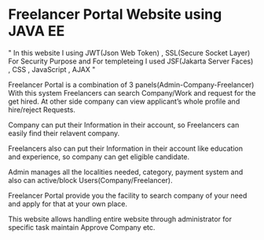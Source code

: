 
# Freelancer Portal Website using JAVA EE 

" In this website I using JWT(Json Web Token) , SSL(Secure Socket Layer) For Security Purpose and For templeteing I used JSF(Jakarta Server Faces) , CSS , JavaScript , AJAX "

Freelancer Portal is a combination of 3 panels(Admin-Company-Freelancer) With this system Freelancers can search Company/Work and request for the get hired. At other side company can view applicant’s whole profile and hire/reject Requests.

Company can put their Information in their account, so Freelancers can easily find their relavent company.
	
Freelancers also can put their Information in their account like education and experience, so company can get eligible candidate.

Admin manages all the localities needed, category, payment system and also can active/block Users(Company/Freelancer). 

Freelancer Portal provide you the facility to search company of your need and apply for that at your own place. 

This website allows handling entire website through administrator for specific task maintain Approve Company etc.


